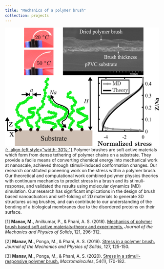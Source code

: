 ```yaml
---
title: "Mechanics of a polymer brush"
collection: projects
---
```


[![styled-image](/images/polymer_brush.png){: .align-left style="width: 30%;"}](/images/polymer_brush.png) Polymer brushes are soft active materials which form from dense tethering of polymer chains on a substrate. They provide a facile means of converting chemical energy into mechanical work at nanoscale, achieved through  stimuli-induced conformation changes. Our research constituted pioneering work on the stress within a polymer brush. Our theoretical and computational work combined polymer physics theories with continuum mechanics to predict stress in a brush and its stimuli-response, and validated the results
using molecular dynamics (MD) simulation. Our research has significant implications in the design of brush based nanoactuators and self-folding of 2D materials to generate 3D structures using brushes, and can contribute to our understanding of the bending of a biological membranes due to the disordered proteins on their surface.  
  
[1] **Manav, M.**, Anilkumar, P., & Phani, A. S. (2018). <u><a href="https://www.sciencedirect.com/science/article/pii/S0022509618303934?casa_token=mnkmtqiYroAAAAAA:L5i5tG7Qj6ACldHQukw0P4lUVS6PtjLUzybOlmd2lFTgRGt-7fOmfBVOe516aJa50ShWoL3fFw">Mechanics of polymer brush based soft active materials–theory and experiments</a>.</u> *Journal of the Mechanics and Physics of Solids*, 121, 296-312.  
  
[2] **Manav, M.**, Ponga, M., & Phani, A. S. (2019). <u><a href="https://www.sciencedirect.com/science/article/pii/S0022509618309839?casa_token=ZNmRKdRnZc8AAAAA:L6Z_Qy7x87A-IrxIXJUvE3vuT6RuucK0BeHYo1r0T4ZwO0DYn0XeI-uEZ67U-qLkOwFXeQQF5A">Stress in a polymer brush</a>.</u> *Journal of the Mechanics and Physics of Solids*, 127, 125-150.  
  
[3] **Manav, M.**, Ponga, M., & Phani, A. S. (2020). <u><a href="https://pubs.acs.org/doi/full/10.1021/acs.macromol.0c01783?casa_token=S45E7ZG4ek0AAAAA%3AMIk7IHaP6GSmO_boJlmK8vbOjEosAEWVURFLAnziCPhlXLv8yVNajLaMWh5AZVOf_jwxBkFdIdssNFE">Stress in a stimuli-responsive polymer brush</a>.</u> *Macromolecules*, 54(1), 170-182.